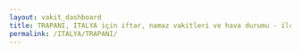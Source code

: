 ```yaml
---
layout: vakit_dashboard
title: TRAPANI, ITALYA için iftar, namaz vakitleri ve hava durumu - ilçe/eyalet seç
permalink: /ITALYA/TRAPANI/
---
```


<script type="text/javascript">
  var GLOBAL_COUNTRY = 'ITALYA';
  var GLOBAL_CITY = 'TRAPANI';
  var GLOBAL_STATE = '';
  var lat = 72;
  var lon = 21;
</script>
